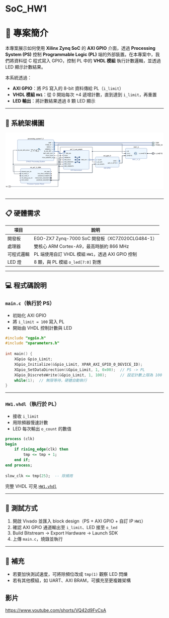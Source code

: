 # SoC_HW1
# 🔧 專案簡介

本專案展示如何使用 **Xilinx Zynq SoC** 的 **AXI GPIO** 介面，透過 **Processing System (PS)** 控制 **Programmable Logic (PL)** 端的外部裝置。在本專案中，我們將資料從 C 程式寫入 GPIO，控制 PL 中的 **VHDL 模組** 執行計數邏輯，並透過 LED 顯示計數結果。

本系統透過：

- **AXI GPIO**：將 PS 寫入的 8-bit 資料傳給 PL（`i_limit`）
- **VHDL 模組 `HW1`**：從 0 開始每次 +4 遞增計數，直到達到 `i_limit`，再重置
- **LED 輸出**：將計數結果透過 8 顆 LED 顯示

---
## 🧱 系統架構圖
![image](https://github.com/daven55663/SoC_HW1/blob/main/SoC_HW1.PNG)



```md

```

---

## 📋 硬體需求

| 項目         | 說明                                               |
|--------------|----------------------------------------------------|
| 開發板       | EGO-ZX7 Zynq-7000 SoC 開發板（XC7Z020CLG484-1）     |
| 處理器       | 雙核心 ARM Cortex-A9，最高時脈約 866 MHz           |
| 可程式邏輯   | PL 端使用自訂 VHDL 模組 `HW1`，透過 AXI GPIO 控制   |
| LED 燈       | 8 顆，與 PL 模組 `o_led[7:0]` 對應                    |

---

## 💻 程式碼說明

### `main.c`（執行於 PS）

- 初始化 AXI GPIO
- 將 `i_limit = 100` 寫入 PL
- 開始由 VHDL 控制計數與 LED

```c
#include "xgpio.h"
#include "xparameters.h"

int main() {
    XGpio Gpio_Limit;
    XGpio_Initialize(&Gpio_Limit, XPAR_AXI_GPIO_0_DEVICE_ID);
    XGpio_SetDataDirection(&Gpio_Limit, 1, 0x00);  // PS -> PL
    XGpio_DiscreteWrite(&Gpio_Limit, 1, 100);      // 設定計數上限為 100
    while(1);  // 無限等待，硬體自動執行
}
```

---

### `HW1.vhdl`（執行於 PL）

- 接收 `i_limit`
- 用除頻器慢速計數
- LED 每次輸出 `o_count` 的數值

```vhdl
process (clk)
begin
    if rising_edge(clk) then
        tmp <= tmp + 1;
    end if;
end process;

slow_clk <= tmp(25);  -- 除頻用
```

完整 VHDL 可見 [`HW1.vhdl`](./src/HW1.vhdl)

---

## 🧪 測試方式

1. 開啟 Vivado 並匯入 block design（PS + AXI GPIO + 自訂 IP `HW1`）
2. 確認 AXI GPIO 通道輸出至 `i_limit`、LED 接至 `o_led`
3. Build Bitstream → Export Hardware → Launch SDK
4. 上傳 `main.c`，燒錄並執行

---

## 📎 補充

- 若要加快測試速度，可將除頻位改成 `tmp(1)` 觀察 LED 閃爍
- 若有其他模組，如 UART、AXI BRAM，可擴充至更複雜架構
## 影片
https://www.youtube.com/shorts/VQ42d9FvCsA
